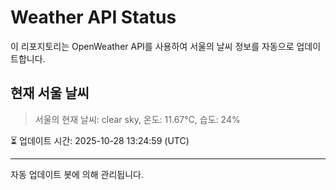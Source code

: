 
# Weather API Status

이 리포지토리는 OpenWeather API를 사용하여 서울의 날씨 정보를 자동으로 업데이트합니다.

## 현재 서울 날씨
> 서울의 현재 날씨: clear sky, 온도: 11.67°C, 습도: 24%

⏳ 업데이트 시간: 2025-10-28 13:24:59 (UTC)

---
자동 업데이트 봇에 의해 관리됩니다.
